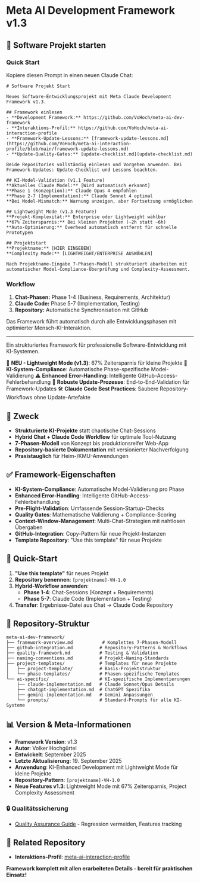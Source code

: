 # Meta AI Development Framework v1.3

## 🚀 Software Projekt starten

### Quick Start
Kopiere diesen Prompt in einen neuen Claude Chat:

```
# Software Projekt Start

Neues Software-Entwicklungsprojekt mit Meta Claude Development Framework v1.3.

## Framework einlesen
- **Development Framework:** https://github.com/VoHoch/meta-ai-dev-framework
- **Interaktions-Profil:** https://github.com/VoHoch/meta-ai-interaction-profile
- **Framework-Update-Lessons:** [framework-update-lessons.md](https://github.com/VoHoch/meta-ai-interaction-profile/blob/main/framework-update-lessons.md)
- **Update-Quality-Gates:** [update-checklist.md](update-checklist.md)

Beide Repositories vollständig einlesen und Vorgehen anwenden. Bei Framework-Updates: Update-Checklist und Lessons beachten.

## KI-Model-Validation (v1.1 Feature)
**Aktuelles Claude Model:** [Wird automatisch erkannt]
**Phase 1 (Konzeption):** Claude Opus 4 empfohlen
**Phase 2-7 (Implementation):** Claude Sonnet 4 optimal
**Bei Model-Mismatch:** Warnung anzeigen, aber Fortsetzung ermöglichen

## Lightweight Mode (v1.3 Feature)
**Projekt-Komplexität:** Enterprise oder Lightweight wählbar
**67% Zeitersparnis:** Bei kleinen Projekten (~2h statt ~6h)
**Auto-Optimierung:** Overhead automatisch entfernt für schnelle Prototypen

## Projektstart
**Projektname:** [HIER EINGEBEN]
**Complexity Mode:** [LIGHTWEIGHT/ENTERPRISE AUSWÄHLEN]

Nach Projektname-Eingabe 7-Phasen-Modell strukturiert abarbeiten mit automatischer Model-Compliance-Überprüfung und Complexity-Assessment.
```

### Workflow
1. **Chat-Phasen:** Phase 1-4 (Business, Requirements, Architektur)
2. **Claude Code:** Phase 5-7 (Implementation, Testing)
3. **Repository:** Automatische Synchronisation mit GitHub

Das Framework führt automatisch durch alle Entwicklungsphasen mit optimierter Mensch-KI-Interaktion.

---

Ein strukturiertes Framework für professionelle Software-Entwicklung mit KI-Systemen.

🚀 **NEU - Lightweight Mode (v1.3)**: 67% Zeitersparnis für kleine Projekte
🚨 **KI-System-Compliance**: Automatische Phase-spezifische Model-Validierung
⚠️ **Enhanced Error-Handling**: Intelligente GitHub-Access-Fehlerbehandlung
🔧 **Robuste Update-Prozesse**: End-to-End-Validation für Framework-Updates
🛠️ **Claude Code Best Practices**: Saubere Repository-Workflows ohne Update-Artefakte

## 🎯 Zweck
- **Strukturierte KI-Projekte** statt chaotische Chat-Sessions
- **Hybrid Chat + Claude Code Workflow** für optimale Tool-Nutzung
- **7-Phasen-Modell** von Konzept bis produktionsreifer Web-App
- **Repository-basierte Dokumentation** mit versionierter Nachverfolgung
- **Praxistauglich** für Heim-/KMU-Anwendungen

## ✅ Framework-Eigenschaften
- **KI-System-Compliance**: Automatische Model-Validierung pro Phase
- **Enhanced Error-Handling**: Intelligente GitHub-Access-Fehlerbehandlung
- **Pre-Flight-Validation**: Umfassende Session-Startup-Checks
- **Quality Gates**: Mathematische Validierung + Compliance-Scoring
- **Context-Window-Management**: Multi-Chat-Strategien mit nahtlosen Übergaben
- **GitHub-Integration**: Copy-Pattern für neue Projekt-Instanzen
- **Template Repository**: "Use this template" für neue Projekte

## 🚀 Quick-Start
1. **"Use this template"** für neues Projekt
2. **Repository benennen**: `[projektname]-VH-1.0`
3. **Hybrid-Workflow anwenden**:
   - **Phase 1-4**: Chat-Sessions (Konzept + Requirements)
   - **Phase 5-7**: Claude Code (Implementation + Testing)
4. **Transfer**: Ergebnisse-Datei aus Chat → Claude Code Repository

## 📁 Repository-Struktur
```
meta-ai-dev-framework/
├── framework-overview.md           # Komplettes 7-Phasen-Modell
├── github-integration.md          # Repository-Patterns & Workflows
├── quality-framework.md           # Testing & Validation
├── naming-conventions.md          # Projekt-Naming-Standards
├── project-templates/             # Templates für neue Projekte
│   ├── project-template/          # Basis-Projektstruktur
│   └── phase-templates/           # Phasen-spezifische Templates
└── ai-specific/                   # KI-spezifische Implementierungen
    ├── claude-implementation.md   # Claude Sonnet/Opus Details
    ├── chatgpt-implementation.md  # ChatGPT Spezifika
    ├── gemini-implementation.md   # Gemini Anpassungen
    └── prompts/                   # Standard-Prompts für alle KI-Systeme
```

## 📊 Version & Meta-Informationen
- **Framework Version**: v1.3
- **Autor**: Volker Hochgürtel
- **Entwickelt**: September 2025
- **Letzte Aktualisierung**: 19. September 2025
- **Anwendung**: KI-Enhanced Development mit Lightweight Mode für kleine Projekte
- **Repository-Pattern**: `[projektname]-VH-1.0`
- **Neue Features v1.3**: Lightweight Mode mit 67% Zeitersparnis, Project Complexity Assessment

### 🔒 Qualitätssicherung
- [Quality Assurance Guide](docs/quality-assurance.md) - Regression vermeiden, Features tracking

## 🔗 Related Repository
- **Interaktions-Profil**: [meta-ai-interaction-profile](https://github.com/VoHoch/meta-ai-interaction-profile)

**Framework komplett mit allen erarbeiteten Details - bereit für praktischen Einsatz!**